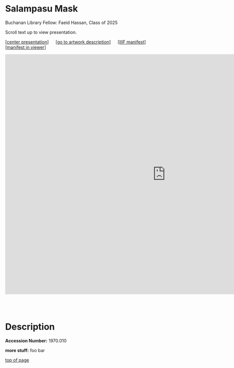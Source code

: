 # Salampasu Mask

Buchanan Library Fellow: Faeid Hassan, Class of 2025

Scroll text up to view presentation.

\[[center presentation](#viewer)\] &emsp; \[[go to artwork description](#description)\] &emsp; \[<a href="https://baskaufs.github.io/iiif/hassan/salampasu_mask.json" target="_blank">IIIF manifest</a>\] &emsp; \[<a href="https://projectmirador.org/embed/?iiif-content=https://baskaufs.github.io/iiif/hassan/salampasu_mask.json" target="_blank">manifest in viewer</a>\]

<iframe id="viewer" src="https://www.exhibit.so/exhibits/NGTii6BU1E0PwdIsPWNw?embedded=true" width="1024" height="768" allowfullscreen allow="autoplay" frameborder="0"></iframe>

<br/><br/>

# Description

**Accession Number:** 1970.010

**more stuff:** foo bar

[top of page](#title)
